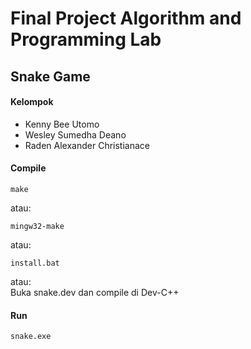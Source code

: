 # Final Project Algorithm and Programming Lab
## Snake Game

#### Kelompok
- Kenny Bee Utomo
- Wesley Sumedha Deano
- Raden Alexander Christianace

#### Compile
```
make
```
atau:
```
mingw32-make
```
atau:
```
install.bat
```
atau:\
Buka snake.dev dan compile di Dev-C++

#### Run
```
snake.exe
```
